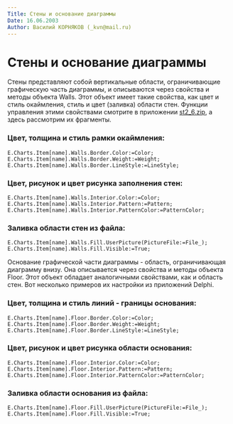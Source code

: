 ```yaml
---
Title: Стены и основание диаграммы
Date: 16.06.2003
Author: Василий КОРНЯКОВ (_kvn@mail.ru)
---
```



Стены и основание диаграммы
===========================

Стены представляют собой вертикальные области, ограничивающие
графическую часть диаграммы, и описываются через свойства и методы
объекта Walls. Этот объект имеет такие свойства, как цвет и стиль
окаймления, стиль и цвет (заливка) области стен. Функции управления
этими свойствами смотрите в приложении [st2_6.zip](st2_6.zip), а
здесь рассмотрим их фрагменты.


### Цвет, толщина и стиль рамки окаймления:

    E.Charts.Item[name].Walls.Border.Color:=Color;
    E.Charts.Item[name].Walls.Border.Weight:=Weight;
    E.Charts.Item[name].Walls.Border.LineStyle:=LineStyle;


### Цвет, рисунок и цвет рисунка заполнения стен:

     
    E.Charts.Item[name].Walls.Interior.Color:=Color;
    E.Charts.Item[name].Walls.Interior.Pattern:=Pattern;
    E.Charts.Item[name].Walls.Interior.PatternColor:=PatternColor;

### Заливка области стен из файла:

    E.Charts.Item[name].Walls.Fill.UserPicture(PictureFile:=File_);
    E.Charts.Item[name].Walls.Fill.Visible:=True;

 
Основание графической части диаграммы - область, ограничивающая
диаграмму внизу. Она описывается через свойства и методы объекта Floor.
Этот объект обладает аналогичными свойствами, как и область стен. Вот
несколько примеров их настройки из приложений Delphi.

### Цвет, толщина и стиль линий - границы основания:

    E.Charts.Item[name].Floor.Border.Color:=Color;
    E.Charts.Item[name].Floor.Border.Weight:=Weight;
    E.Charts.Item[name].Floor.Border.LineStyle:=LineStyle;


### Цвет, рисунок и цвет рисунка области основания:

    E.Charts.Item[name].Floor.Interior.Color:=Color;
    E.Charts.Item[name].Floor.Interior.Pattern:=Pattern;
    E.Charts.Item[name].Floor.Interior.PatternColor:=PatternColor;


### Заливка области основания из файла:

    E.Charts.Item[name].Floor.Fill.UserPicture(PictureFile:=File_);
    E.Charts.Item[name].Floor.Fill.Visible:=True;

